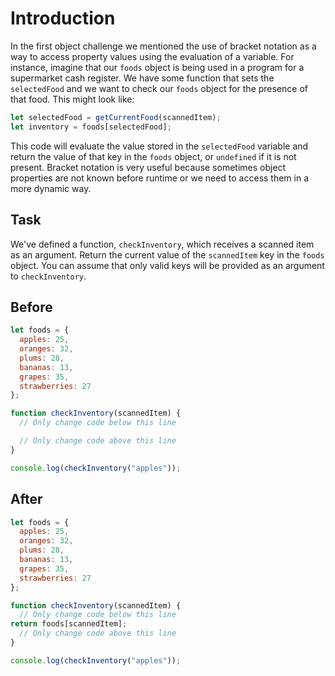 # Introduction
In the first object challenge we mentioned the use of bracket notation as a way to access property values using the evaluation of a variable. For instance, imagine that our `foods` object is being used in a program for a supermarket cash register. We have some function that sets the `selectedFood` and we want to check our `foods` object for the presence of that food. This might look like:

```javascript
let selectedFood = getCurrentFood(scannedItem);
let inventory = foods[selectedFood];
```
This code will evaluate the value stored in the `selectedFood` variable and return the value of that key in the `foods` object, or `undefined` if it is not present. Bracket notation is very useful because sometimes object properties are not known before runtime or we need to access them in a more dynamic way.

## Task 
We've defined a function, `checkInventory`, which receives a scanned item as an argument. Return the current value of the `scannedItem` key in the `foods` object. You can assume that only valid keys will be provided as an argument to `checkInventory`.

## Before

```javascript
let foods = {
  apples: 25,
  oranges: 32,
  plums: 28,
  bananas: 13,
  grapes: 35,
  strawberries: 27
};

function checkInventory(scannedItem) {
  // Only change code below this line

  // Only change code above this line
}

console.log(checkInventory("apples"));
```

## After

```javascript
let foods = {
  apples: 25,
  oranges: 32,
  plums: 28,
  bananas: 13,
  grapes: 35,
  strawberries: 27
};

function checkInventory(scannedItem) {
  // Only change code below this line
return foods[scannedItem];
  // Only change code above this line
}

console.log(checkInventory("apples"));
```
